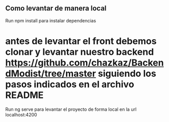 ## Como levantar de manera local

Run npm install para instalar dependencias 
# antes de levantar el front debemos clonar y levantar nuestro backend https://github.com/chazkaz/BackendModist/tree/master siguiendo los pasos indicados en el archivo README
Run ng serve para levantar el proyecto de forma local en la url localhost:4200

